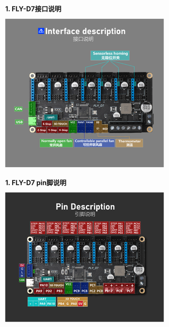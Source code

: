 ## 1. FLY-D7接口说明

![pin](../../images/boards/fly_d7/interface.png)

## 1. FLY-D7 pin脚说明

![pin](../../images/boards/fly_d7/pin.png)
